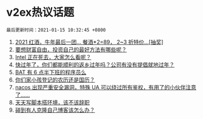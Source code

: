 # v2ex热议话题

`最后更新时间：2021-01-15 10:32:45 +0800`

1. [2021 红酒，牛年最后一团... 餐酒*2=89， 2~3 折特价...[抽奖]](https://www.v2ex.com/t/744901)
1. [要想财富自由，投资自己的最好方法有哪些呢？](https://www.v2ex.com/t/744831)
1. [Intel 正在死去，大家怎么看呢？](https://www.v2ex.com/t/744868)
1. [快过年了，你们都能顺利的返乡过年吗？公司有没有提倡就地过年？](https://www.v2ex.com/t/744940)
1. [BAT 有 6 点半下班的程序员么](https://www.v2ex.com/t/744870)
1. [你们家小孩登记的农历还是国历？](https://www.v2ex.com/t/745047)
1. [nacos 出现严重安全漏洞，特殊 UA 可以绕过所有鉴权，有用了的小伙伴注意了……](https://www.v2ex.com/t/744865)
1. [天天写脚本搭环境，该不该辞职](https://www.v2ex.com/t/744835)
1. [碰到有人克隆自己博客该怎么办？](https://www.v2ex.com/t/745097)

